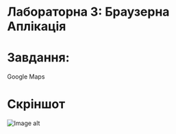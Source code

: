 # Лабораторна 3: Браузерна Аплікація
# Завдання: 
Google Maps
# Скріншот
![Image alt](https://github.com/DariiaZ/lab3/blob/master/map.jpg)<br>
